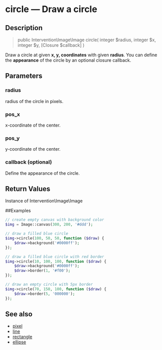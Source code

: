 # circle — Draw a circle

## Description

> public Intervention\Image\Image circle( integer $radius, integer $x, integer $y, [Closure $callback] )

Draw a circle at given **x, y, coordinates** with given **radius**. You can define the **appearance** of the circle by an optional closure callback.


## Parameters

### radius
radius of the circle in pixels.

### pos_x
x-coordinate of the center.

### pos_y
y-coordinate of the center.

### callback (optional)
Define the appearance of the circle.


## Return Values
Instance of Intervention\Image\Image

##Examples

```php
// create empty canvas with background color
$img = Image::canvas(300, 200, '#ddd');

// draw a filled blue circle
$img->circle(100, 50, 50, function ($draw) {
    $draw->background('#0000ff');
});

// draw a filled blue circle with red border
$img->circle(10, 100, 100, function ($draw) {
    $draw->background('#0000ff');
    $draw->border(1, '#f00');
});

// draw an empty circle with 5px border
$img->circle(70, 150, 100, function ($draw) {
    $draw->border(5, '000000');
});
```


## See also

- [pixel](/api/pixel)
- [line](/api/line)
- [rectangle](/api/rectangle)
- [ellipse](/api/ellipse)
